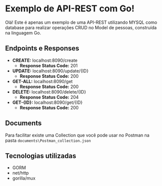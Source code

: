 # Exemplo de API-REST com Go!
 Olá! Este é apenas um exemplo de uma API-REST utilizando MYSQL como database para realizar operações CRUD no Model de pessoas, construída na linguagem Go.
 ## Endpoints e Responses
 - **CREATE:** localhost:8090/create 
	 -  **Response Status Code:** 201
 - **UPDATE:** localhost:8090/update/{ID}
	 -  **Response Status Code:** 200
 - **GET-ALL:** localhost:8090/get
	 -   **Response Status Code:** 200
 - **DELETE:** localhost:8090/delete/{ID}
	 -  **Response Status Code:** 204
 - **GET-{ID}:** localhost:8090/get/{ID}
	 -  **Response Status Code:** 200

## Documents

Para facilitar existe uma Collection que você pode usar no Postman na pasta `documents\Postman_collection.json`

## Tecnologias utilizadas

 - GORM
 - net/http
 - gorilla/mux